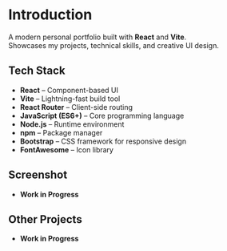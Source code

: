 # Introduction
A modern personal portfolio built with **React** and **Vite**.  
Showcases my projects, technical skills, and creative UI design.

## Tech Stack
- **React** – Component-based UI
- **Vite** – Lightning-fast build tool
- **React Router** – Client-side routing
- **JavaScript (ES6+)** – Core programming language
- **Node.js** – Runtime environment
- **npm** – Package manager
- **Bootstrap** – CSS framework for responsive design
- **FontAwesome** – Icon library

## Screenshot
- **Work in Progress**

## Other Projects
- **Work in Progress**
